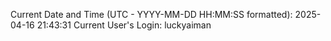 Current Date and Time (UTC - YYYY-MM-DD HH:MM:SS formatted): 2025-04-16 21:43:31
Current User's Login: luckyaiman
